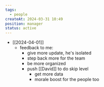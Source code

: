 ```yaml
---
tags:
  - people
createAt: 2024-03-31 10:49
position: manager
status: active
---
```

- [[2024-04-01]]
	- feedback to me:
		- give more update, he's isolated
		- step back more for the team
		- be more organized
		- push [[David]] to do skip level
			- get more data
			- morale boost for the people too